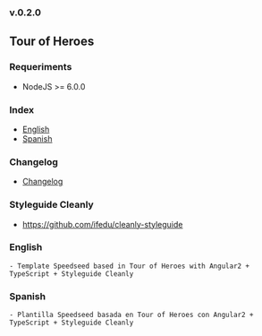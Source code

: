 ### v.0.2.0

## Tour of Heroes

### Requeriments
- NodeJS >= 6.0.0

### Index
- [English](#english)
- [Spanish](#spanish)

### Changelog
- [Changelog](https://github.com/ifedu/generator-speedseed-cleanly-angular2-tour-of-heroes/blob/master/CHANGELOG.md)

### Styleguide Cleanly
- https://github.com/ifedu/cleanly-styleguide

### English
    - Template Speedseed based in Tour of Heroes with Angular2 + TypeScript + Styleguide Cleanly

### Spanish
    - Plantilla Speedseed basada en Tour of Heroes con Angular2 + TypeScript + Styleguide Cleanly